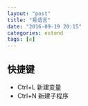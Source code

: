 ```yaml
---
layout: "post"
title: "易语言"
date: "2016-09-19 20:15"
categories: extend
tags: [e]
---
```


## 快捷键

- Ctrl+L 新建变量
- Ctrl+N 新建子程序
